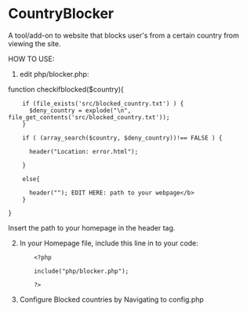 # CountryBlocker
A tool/add-on to website that blocks user's from a certain country from viewing the site. 

HOW TO USE:

1. edit php/blocker.php:

function checkifblocked($country){

        if (file_exists('src/blocked_country.txt') ) {
          $deny_country = explode("\n", file_get_contents('src/blocked_country.txt'));
        }
        
        if ( (array_search($country, $deny_country))!== FALSE ) {
        
          header("Location: error.html"); 

        }

        else{

          header(""); EDIT HERE: path to your webpage</b>
        }

    }
 
 
 Insert the path to your homepage in the header tag.
 
 2. In your Homepage file, include this line in to your code:
            
            <?php  
      
            include("php/blocker.php");
      
            ?>
 
 3. Configure Blocked countries by Navigating to config.php
